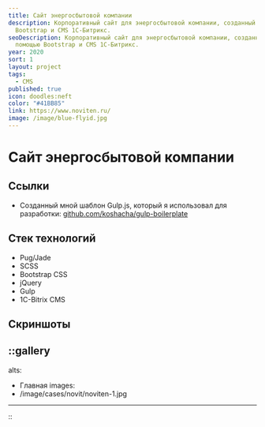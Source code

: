 ```yaml
---
title: Сайт энергосбытовой компании
description: Корпоративный сайт для энергосбытовой компании, созданный с помощью
  Bootstrap и CMS 1С-Битрикс.
seoDescription: Корпоративный сайт для энергосбытовой компании, созданный с
  помощью Bootstrap и CMS 1С-Битрикс.
year: 2020
sort: 1
layout: project
tags:
  - CMS
published: true
icon: doodles:neft
color: "#41BB85"
link: https://www.noviten.ru/
image: /image/blue-flyid.jpg
---
```


# Сайт энергосбытовой компании

## Ссылки

- Созданный мной шаблон Gulp.js, который я использовал для разработки: [github.com/koshacha/gulp-boilerplate](https://github.com/koshacha/gulp-boilerplate)

## Стек технологий

- Pug/Jade
- SCSS
- Bootstrap CSS
- jQuery
- Gulp
- 1C-Bitrix CMS

## Скриншоты

::gallery
---
alts:
  - Главная
images:
  - /image/cases/novit/noviten-1.jpg
---
::